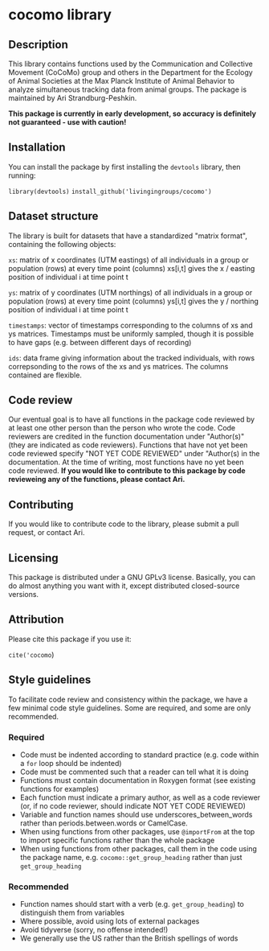 # cocomo library

## Description

This library contains functions used by the Communication and Collective Movement (CoCoMo) group and others in the Department for the Ecology of Animal Societies at the Max Planck Institute of Animal Behavior to analyze simultaneous tracking data from animal groups. The package is maintained by Ari Strandburg-Peshkin. 

**This package is currently in early development, so accuracy is definitely not guaranteed - use with caution!**

## Installation

You can install the package by first installing the `devtools` library, then running:

`library(devtools)`
`install_github('livingingroups/cocomo')`

## Dataset structure

The library is built for datasets that have a standardized "matrix format", containing the following objects:

`xs`: matrix of x coordinates (UTM eastings) of all individuals in a group or population (rows) at every time point (columns)
xs[i,t] gives the x / easting position of individual i at time point t

`ys`: matrix of y coordinates (UTM northings) of all individuals in a group or population (rows) at every time point (columns)
ys[i,t] gives the y / northing position of individual i at time point t

`timestamps`: vector of timestamps corresponding to the columns of xs and ys matrices. Timestamps must be uniformly sampled, though it is possible to have gaps (e.g. between different days of recording)

`ids`: data frame giving information about the tracked individuals, with rows correpsonding to the rows of the xs and ys matrices. The columns contained are flexible.

## Code review

Our eventual goal is to have all functions in the package code reviewed by at least one other person than the person who wrote the code. Code reviewers are credited in the function documentation under "Author(s)" (they are indicated as code reviewers). Functions that have not yet been code reviewed specify "NOT YET CODE REVIEWED" under "Author(s) in the documentation. At the time of writing, most functions have no yet been code reviewed. **If you would like to contribute to this package by code revieweing any of the functions, please contact Ari.**

## Contributing

If you would like to contribute code to the library, please submit a pull request, or contact Ari. 

## Licensing

This package is distributed under a GNU GPLv3 license. Basically, you can do almost anything you want with it, except distributed closed-source versions.

## Attribution

Please cite this package if you use it:

`cite('cocomo`)

## Style guidelines

To facilitate code review and consistency within the package, we have a few minimal code style guidelines. Some are required, and some are only recommended.

### Required

- Code must be indented according to standard practice (e.g. code within a `for` loop should be indented)
- Code must be commented such that a reader can tell what it is doing
- Functions must contain documentation in Roxygen format (see existing functions for examples)
- Each function must indicate a primary author, as well as a code reviewer (or, if no code reviewer, should indicate NOT YET CODE REVIEWED)
- Variable and function names should use underscores_between_words rather than periods.between.words or CamelCase.
- When using functions from other packages, use `@importFrom` at the top to import specific functions rather than the whole package
- When using functions from other packages, call them in the code using the package name, e.g. `cocomo::get_group_heading` rather than just `get_group_heading`

### Recommended

- Function names should start with a verb (e.g. `get_group_heading`) to distinguish them from variables
- Where possible, avoid using lots of external packages
- Avoid tidyverse (sorry, no offense intended!)
- We generally use the US rather than the British spellings of words